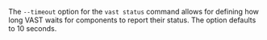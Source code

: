The `--timeout` option for the `vast status` command allows for defining how
long VAST waits for components to report their status. The option defaults to 10
seconds.
